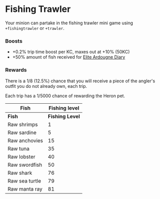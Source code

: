 # Fishing Trawler

Your minion can partake in the fishing trawler mini game using `+fishingtrawler` or `+trawler`.&#x20;

### Boosts

* \+0.2% trip time boost per KC, maxes out at +10% (50KC)
* \+50% amount of fish received for [Elite Ardougne Diary](../miscellaneous/achievement-diaries.md#ardougne-diary-elite)

### Rewards

There is a 1/8 (12.5%) chance that you will receive a piece of the angler's outfit you do not already own, each trip.

Each trip has a 1/5000 chance of rewarding the Heron pet.

| Fish           | Fishing level     |
| -------------- | ----------------- |
| **Fish**       | **Fishing Level** |
| Raw shrimps    | 1                 |
| Raw sardine    | 5                 |
| Raw anchovies  | 15                |
| Raw tuna       | 35                |
| Raw lobster    | 40                |
| Raw swordfish  | 50                |
| Raw shark      | 76                |
| Raw sea turtle | 79                |
| Raw manta ray  | 81                |
